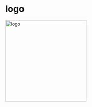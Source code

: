# logo

<picture>
  <source alt="logo" class="dark" src="https://github.com/EdGraVill/logo/assets/16921957/09496d7c-ccdd-4548-a31e-bbccad1e636b" height="254" width="254" media="(prefers-color-scheme: dark)">
  <source alt="logo" class="light" src="https://github.com/EdGraVill/logo/assets/16921957/bf780ec5-a081-4368-a317-2bbbe910f97d" height="254" width="254" media="(prefers-color-scheme: light)">
  <img alt="logo" class="light" src="https://github.com/EdGraVill/logo/assets/16921957/bf780ec5-a081-4368-a317-2bbbe910f97d" height="254" width="254">
</picture>
